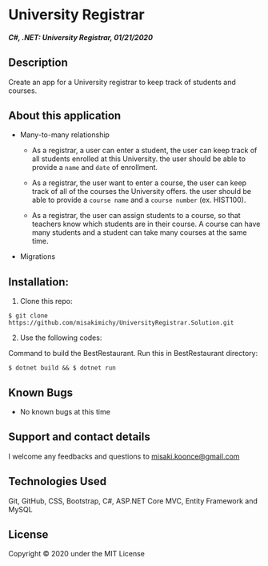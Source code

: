 # University Registrar

#### _C#, .NET: University Registrar, 01/21/2020_

## Description
Create an app for a University registrar to keep track of students and courses.

## About this application
- Many-to-many relationship
    - As a registrar, a user can enter a student, the user can keep track of all students enrolled at this University. the user should be able to provide a `name` and `date` of enrollment.

    - As a registrar, the user want to enter a course, the user can keep track of all of the courses the University offers. the user should be able to provide a `course name` and a `course number` (ex. HIST100).

    - As a registrar, the user can assign students to a course, so that teachers know which students are in their course. A course can have many students and a student can take many courses at the same time.

- Migrations



## Installation:
1. Clone this repo:
```
$ git clone https://github.com/misakimichy/UniversityRegistrar.Solution.git
```


2. Use the following codes:

Command to build the BestRestaurant. Run this in BestRestaurant directory:
```
$ dotnet build && $ dotnet run
```


## Known Bugs
- No known bugs at this time

## Support and contact details
I welcome any feedbacks and questions to misaki.koonce@gmail.com

## Technologies Used
Git, GitHub, CSS, Bootstrap, C#, ASP.NET Core MVC, Entity Framework and MySQL

## License
Copyright © 2020 under the MIT License
